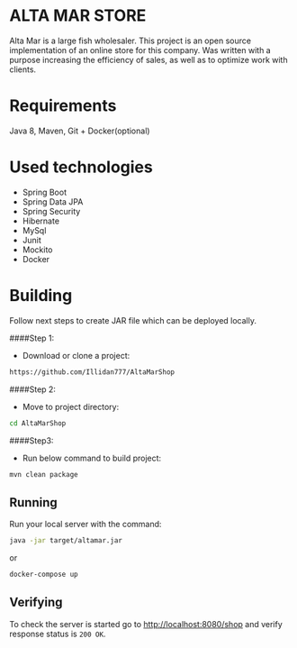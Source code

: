 # ALTA MAR STORE

Alta Mar is a large fish wholesaler. This project is an open source implementation of an online store for this company. Was written with a purpose
increasing the efficiency of sales, as well as to optimize work with clients.

# Requirements

Java 8, Maven, Git + Docker(optional)

# Used technologies
+ Spring Boot
+ Spring Data JPA
+ Spring Security
+ Hibernate
+ MySql
+ Junit
+ Mockito
+ Docker

# Building

Follow next steps to create JAR file which can be deployed locally.

####Step 1: 
- Download or clone a project:
```bash
https://github.com/Illidan777/AltaMarShop
```
####Step 2: 
- Move to project directory:
```bash
cd AltaMarShop
```
####Step3:
- Run below command to build project:
```bash
mvn clean package
```
## Running

Run your local server with the command:
```bash
java -jar target/altamar.jar 
```
or
```bash
docker-compose up
```
## Verifying

To check the server is started go to [http://localhost:8080/shop](http://localhost:8080/shop) 
and verify response status is `200 OK`.








